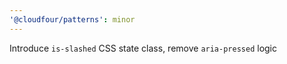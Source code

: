 ```yaml
---
'@cloudfour/patterns': minor
---
```


Introduce `is-slashed` CSS state class, remove `aria-pressed` logic
